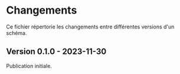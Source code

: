 # Changements

Ce fichier répertorie les changements entre différentes versions d'un schéma.

## Version 0.1.0 - 2023-11-30

Publication initiale.
